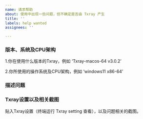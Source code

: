 ```yaml
---
name: 请求帮助
about: 使用中出现一些问题，但不确定是否由 Txray 产生
title: ''
labels: help wanted
assignees: ''

---
```


### 版本、系统及CPU架构

1.你在使用什么版本的Txray，例如 ‘Txray-macos-64  v3.0.2’

2.你所使用的操作系统及CPU架构，例如 ‘windows11  x86-64’

### 描述问题
<!-- 在下方简要描述问题 如若有关节点产生问题，节点信息不便公开，请发送至邮箱 hsernos@163.com -->

### Txray设置以及相关截图
贴入Txray设置（终端运行 Txray setting 查看），以及问题相关的截图。
<!-- 如果条件允许请附图 -->
